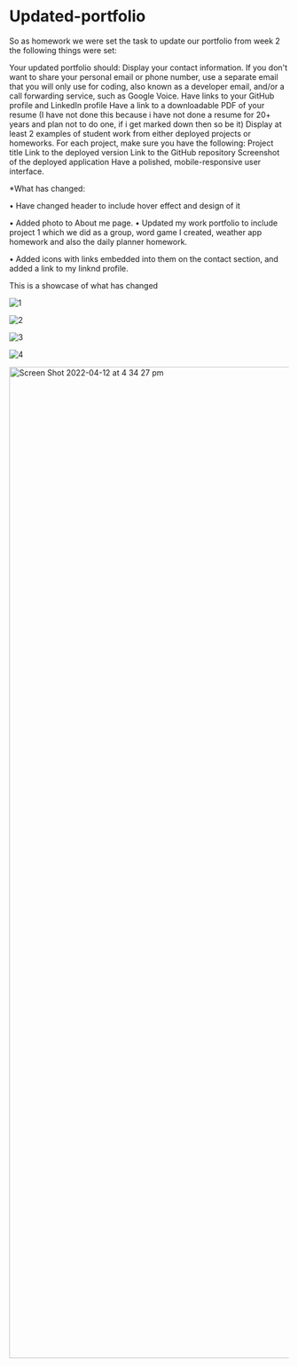 # Updated-portfolio

So as homework we were set the task to update our portfolio from week 2 the following things were set:

Your updated portfolio should:
Display your contact information. If you don't want to share your personal email or phone number, use a separate email that you will only use for coding, also known as a developer email, and/or a call forwarding service, such as Google Voice.
Have links to your GitHub profile and LinkedIn profile
Have a link to a downloadable PDF of your resume (I have not done this because i have not done a resume for 20+ years and plan not to do one, if i get marked down then so be it)
Display at least 2 examples of student work from either deployed projects or homeworks. For each project, make sure you have the following:
Project title
Link to the deployed version
Link to the GitHub repository
Screenshot of the deployed application
Have a polished, mobile-responsive user interface.

*What has changed:

•	Have changed header to include hover effect and design of it

•	Added photo to About me page.
•	Updated my work portfolio to include project 1 which we did as a group, word game I created, weather app homework and also the daily planner homework.

•	Added icons with links embedded into them on the contact section, and added a link to my linknd profile.


This is a showcase of what has changed


![1](https://user-images.githubusercontent.com/98126694/162892216-bddee399-2943-4454-b8c0-b0bd3ee99b85.png)

![2](https://user-images.githubusercontent.com/98126694/162892236-f7c25839-d674-41a4-8e04-a960299e2308.png)

![3](https://user-images.githubusercontent.com/98126694/162892253-82b66a9f-a6ab-4001-b003-e825ae3ee464.png)

![4](https://user-images.githubusercontent.com/98126694/162892278-2247fb6d-3e8b-488e-87a3-9a2ed8b1f232.png)

<img width="1787" alt="Screen Shot 2022-04-12 at 4 34 27 pm" src="https://user-images.githubusercontent.com/98126694/162896328-fa389899-45fa-4e31-bd4f-8468f929cd65.png">
